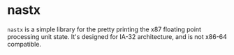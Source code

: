 # nastx

`nastx` is a simple library for the pretty printing the x87 floating point
processing unit state. It's designed for IA-32 architecture, and is not x86-64
compatible.

